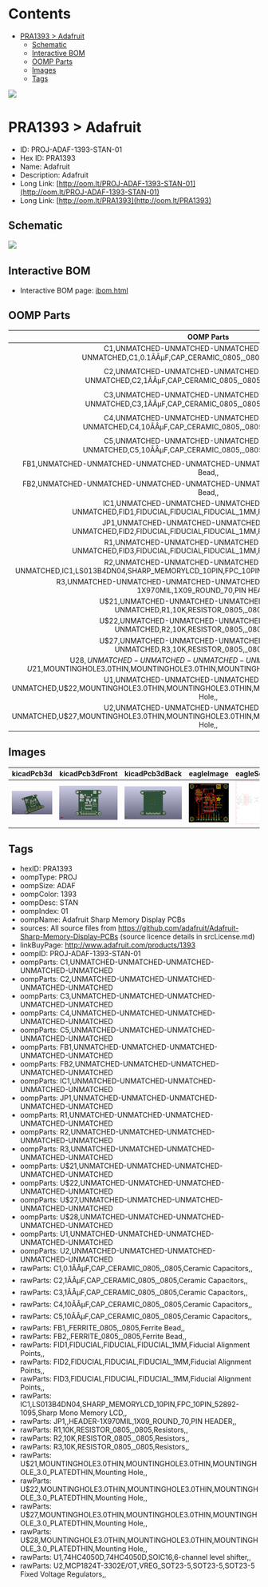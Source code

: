 



Contents
========

* [PRA1393 > Adafruit](#pra1393--adafruit)
	* [Schematic](#schematic)
	* [Interactive BOM](#interactive-bom)
	* [OOMP Parts](#oomp-parts)
	* [Images](#images)
	* [Tags](#tags)
  
![][im]
# PRA1393 > Adafruit

- ID: PROJ-ADAF-1393-STAN-01
- Hex ID: PRA1393
- Name: Adafruit
- Description: Adafruit
- Long Link: [http://oom.lt/PROJ-ADAF-1393-STAN-01](http://oom.lt/PROJ-ADAF-1393-STAN-01)
- Long Link: [http://oom.lt/PRA1393](http://oom.lt/PRA1393)

## Schematic
  
![][schem]
## Interactive BOM

- Interactive BOM page: [ibom.html](https://htmlpreview.github.io/?https://github.com/oomlout/oomlout_OOMP_projects/blob/main/PROJ-ADAF-1393-STAN-01/kicad/bom/ibom.html)

## OOMP Parts
  

|OOMP Parts|
| :---: |
|C1,UNMATCHED-UNMATCHED-UNMATCHED-UNMATCHED-UNMATCHED,C1,0.1ÃÂµF,CAP_CERAMIC_0805,_0805,Ceramic Capacitors,,|
|C2,UNMATCHED-UNMATCHED-UNMATCHED-UNMATCHED-UNMATCHED,C2,1ÃÂµF,CAP_CERAMIC_0805,_0805,Ceramic Capacitors,,|
|C3,UNMATCHED-UNMATCHED-UNMATCHED-UNMATCHED-UNMATCHED,C3,1ÃÂµF,CAP_CERAMIC_0805,_0805,Ceramic Capacitors,,|
|C4,UNMATCHED-UNMATCHED-UNMATCHED-UNMATCHED-UNMATCHED,C4,10ÃÂµF,CAP_CERAMIC_0805,_0805,Ceramic Capacitors,,|
|C5,UNMATCHED-UNMATCHED-UNMATCHED-UNMATCHED-UNMATCHED,C5,10ÃÂµF,CAP_CERAMIC_0805,_0805,Ceramic Capacitors,,|
|FB1,UNMATCHED-UNMATCHED-UNMATCHED-UNMATCHED-UNMATCHED,FB1,,FERRITE_0805,_0805,Ferrite Bead,,|
|FB2,UNMATCHED-UNMATCHED-UNMATCHED-UNMATCHED-UNMATCHED,FB2,,FERRITE_0805,_0805,Ferrite Bead,,|
|IC1,UNMATCHED-UNMATCHED-UNMATCHED-UNMATCHED-UNMATCHED,FID1,FIDUCIAL,FIDUCIAL,FIDUCIAL_1MM,Fiducial Alignment Points,,|
|JP1,UNMATCHED-UNMATCHED-UNMATCHED-UNMATCHED-UNMATCHED,FID2,FIDUCIAL,FIDUCIAL,FIDUCIAL_1MM,Fiducial Alignment Points,,|
|R1,UNMATCHED-UNMATCHED-UNMATCHED-UNMATCHED-UNMATCHED,FID3,FIDUCIAL,FIDUCIAL,FIDUCIAL_1MM,Fiducial Alignment Points,,|
|R2,UNMATCHED-UNMATCHED-UNMATCHED-UNMATCHED-UNMATCHED,IC1,LS013B4DN04,SHARP_MEMORYLCD_10PIN,FPC_10PIN_52892-1095,Sharp Mono Memory LCD,,|
|R3,UNMATCHED-UNMATCHED-UNMATCHED-UNMATCHED-UNMATCHED,JP1,,HEADER-1X970MIL,1X09_ROUND_70,PIN HEADER,,|
|U$21,UNMATCHED-UNMATCHED-UNMATCHED-UNMATCHED-UNMATCHED,R1,10K,RESISTOR_0805,_0805,Resistors,,|
|U$22,UNMATCHED-UNMATCHED-UNMATCHED-UNMATCHED-UNMATCHED,R2,10K,RESISTOR_0805,_0805,Resistors,,|
|U$27,UNMATCHED-UNMATCHED-UNMATCHED-UNMATCHED-UNMATCHED,R3,10K,RESISTOR_0805,_0805,Resistors,,|
|U$28,UNMATCHED-UNMATCHED-UNMATCHED-UNMATCHED-UNMATCHED,U$21,MOUNTINGHOLE3.0THIN,MOUNTINGHOLE3.0THIN,MOUNTINGHOLE_3.0_PLATEDTHIN,Mounting Hole,,|
|U1,UNMATCHED-UNMATCHED-UNMATCHED-UNMATCHED-UNMATCHED,U$22,MOUNTINGHOLE3.0THIN,MOUNTINGHOLE3.0THIN,MOUNTINGHOLE_3.0_PLATEDTHIN,Mounting Hole,,|
|U2,UNMATCHED-UNMATCHED-UNMATCHED-UNMATCHED-UNMATCHED,U$27,MOUNTINGHOLE3.0THIN,MOUNTINGHOLE3.0THIN,MOUNTINGHOLE_3.0_PLATEDTHIN,Mounting Hole,,|

## Images
  
  

|kicadPcb3d|kicadPcb3dFront|kicadPcb3dBack|eagleImage|eagleSchemImage|
| :---: | :---: | :---: | :---: | :---: |
|[![kicadPcb3d](kicadPcb3d_140.png)](kicadPcb3d.png)|[![kicadPcb3dFront](kicadPcb3dFront_140.png)](kicadPcb3dFront.png)|[![kicadPcb3dBack](kicadPcb3dBack_140.png)](kicadPcb3dBack.png)|[![eagleImage](eagleImage_140.png)](eagleImage.png)|[![eagleSchemImage](eagleSchemImage_140.png)](eagleSchemImage.png)|

## Tags

- hexID: PRA1393
- oompType: PROJ
- oompSize: ADAF
- oompColor: 1393
- oompDesc: STAN
- oompIndex: 01
- oompName: Adafruit Sharp Memory Display PCBs
- sources: All source files from https://github.com/adafruit/Adafruit-Sharp-Memory-Display-PCBs (source licence details in srcLicense.md)
- linkBuyPage: http://www.adafruit.com/products/1393
- oompID: PROJ-ADAF-1393-STAN-01
- oompParts: C1,UNMATCHED-UNMATCHED-UNMATCHED-UNMATCHED-UNMATCHED
- oompParts: C2,UNMATCHED-UNMATCHED-UNMATCHED-UNMATCHED-UNMATCHED
- oompParts: C3,UNMATCHED-UNMATCHED-UNMATCHED-UNMATCHED-UNMATCHED
- oompParts: C4,UNMATCHED-UNMATCHED-UNMATCHED-UNMATCHED-UNMATCHED
- oompParts: C5,UNMATCHED-UNMATCHED-UNMATCHED-UNMATCHED-UNMATCHED
- oompParts: FB1,UNMATCHED-UNMATCHED-UNMATCHED-UNMATCHED-UNMATCHED
- oompParts: FB2,UNMATCHED-UNMATCHED-UNMATCHED-UNMATCHED-UNMATCHED
- oompParts: IC1,UNMATCHED-UNMATCHED-UNMATCHED-UNMATCHED-UNMATCHED
- oompParts: JP1,UNMATCHED-UNMATCHED-UNMATCHED-UNMATCHED-UNMATCHED
- oompParts: R1,UNMATCHED-UNMATCHED-UNMATCHED-UNMATCHED-UNMATCHED
- oompParts: R2,UNMATCHED-UNMATCHED-UNMATCHED-UNMATCHED-UNMATCHED
- oompParts: R3,UNMATCHED-UNMATCHED-UNMATCHED-UNMATCHED-UNMATCHED
- oompParts: U$21,UNMATCHED-UNMATCHED-UNMATCHED-UNMATCHED-UNMATCHED
- oompParts: U$22,UNMATCHED-UNMATCHED-UNMATCHED-UNMATCHED-UNMATCHED
- oompParts: U$27,UNMATCHED-UNMATCHED-UNMATCHED-UNMATCHED-UNMATCHED
- oompParts: U$28,UNMATCHED-UNMATCHED-UNMATCHED-UNMATCHED-UNMATCHED
- oompParts: U1,UNMATCHED-UNMATCHED-UNMATCHED-UNMATCHED-UNMATCHED
- oompParts: U2,UNMATCHED-UNMATCHED-UNMATCHED-UNMATCHED-UNMATCHED
- rawParts: C1,0.1ÃÂµF,CAP_CERAMIC_0805,_0805,Ceramic Capacitors,,
- rawParts: C2,1ÃÂµF,CAP_CERAMIC_0805,_0805,Ceramic Capacitors,,
- rawParts: C3,1ÃÂµF,CAP_CERAMIC_0805,_0805,Ceramic Capacitors,,
- rawParts: C4,10ÃÂµF,CAP_CERAMIC_0805,_0805,Ceramic Capacitors,,
- rawParts: C5,10ÃÂµF,CAP_CERAMIC_0805,_0805,Ceramic Capacitors,,
- rawParts: FB1,,FERRITE_0805,_0805,Ferrite Bead,,
- rawParts: FB2,,FERRITE_0805,_0805,Ferrite Bead,,
- rawParts: FID1,FIDUCIAL,FIDUCIAL,FIDUCIAL_1MM,Fiducial Alignment Points,,
- rawParts: FID2,FIDUCIAL,FIDUCIAL,FIDUCIAL_1MM,Fiducial Alignment Points,,
- rawParts: FID3,FIDUCIAL,FIDUCIAL,FIDUCIAL_1MM,Fiducial Alignment Points,,
- rawParts: IC1,LS013B4DN04,SHARP_MEMORYLCD_10PIN,FPC_10PIN_52892-1095,Sharp Mono Memory LCD,,
- rawParts: JP1,,HEADER-1X970MIL,1X09_ROUND_70,PIN HEADER,,
- rawParts: R1,10K,RESISTOR_0805,_0805,Resistors,,
- rawParts: R2,10K,RESISTOR_0805,_0805,Resistors,,
- rawParts: R3,10K,RESISTOR_0805,_0805,Resistors,,
- rawParts: U$21,MOUNTINGHOLE3.0THIN,MOUNTINGHOLE3.0THIN,MOUNTINGHOLE_3.0_PLATEDTHIN,Mounting Hole,,
- rawParts: U$22,MOUNTINGHOLE3.0THIN,MOUNTINGHOLE3.0THIN,MOUNTINGHOLE_3.0_PLATEDTHIN,Mounting Hole,,
- rawParts: U$27,MOUNTINGHOLE3.0THIN,MOUNTINGHOLE3.0THIN,MOUNTINGHOLE_3.0_PLATEDTHIN,Mounting Hole,,
- rawParts: U$28,MOUNTINGHOLE3.0THIN,MOUNTINGHOLE3.0THIN,MOUNTINGHOLE_3.0_PLATEDTHIN,Mounting Hole,,
- rawParts: U1,74HC4050D,74HC4050D,SOIC16,6-channel level shifter,,
- rawParts: U2,MCP1824T-3302E/OT,VREG_SOT23-5,SOT23-5,SOT23-5 Fixed Voltage Regulators,,



[im]: kicadPcb3d_450.png
[schem]: eagleSchemImage.png

